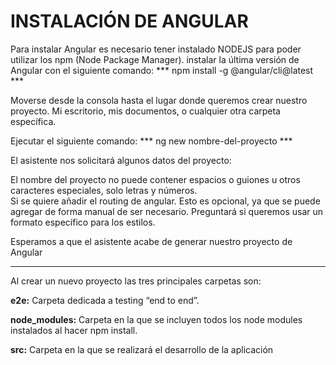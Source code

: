 # INSTALACIÓN DE ANGULAR
Para instalar Angular es necesario tener instalado NODEJS para poder utilizar los npm (Node Package Manager).
instalar la última versión de Angular con el siguiente comando:
*** npm install -g @angular/cli@latest ***

Moverse desde la consola hasta el lugar donde queremos crear nuestro proyecto. Mi escritorio, mis documentos, o cualquier otra carpeta específica.

Ejecutar el siguiente comando:
*** ng new nombre-del-proyecto ***

El asistente nos solicitará algunos datos del proyecto:

El nombre del proyecto no puede contener espacios o guiones u otros caracteres especiales, solo letras y números.  
Si se quiere añadir el routing de angular. Esto es opcional, ya que se puede agregar de forma manual de ser necesario. 
Preguntará si queremos usar un formato específico para los estilos.

Esperamos a que el asistente acabe de generar nuestro proyecto de Angular
___

Al crear un nuevo proyecto las tres principales carpetas son:

**e2e:** Carpeta dedicada a testing “end to end”.

**node_modules:** Carpeta en la que se incluyen todos los node modules instalados al hacer npm install.

**src:** Carpeta en la que se realizará el desarrollo de la aplicación
